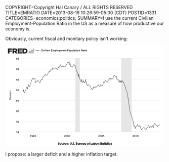 COPYRIGHT=Copyright Hal Canary / ALL RIGHTS RESERVED
TITLE=EMRATIO
DATE=2013-08-16 10:26:59-05:00 (CDT)
POSTID=1331
CATEGORIES=economics;politics;
SUMMARY=I use the current Civilian Employment-Population Ratio in the US as a measure of how productive our economy is.

Obviously, current fiscal and monitary policy isn't working:

[![[]](/images/7b71b0d857c3768c851d9958eeb7f2b3bfbf0b82.png)](http://goo.gl/p3G5nb)

I propose: a larger deficit and a higher inflation target.
